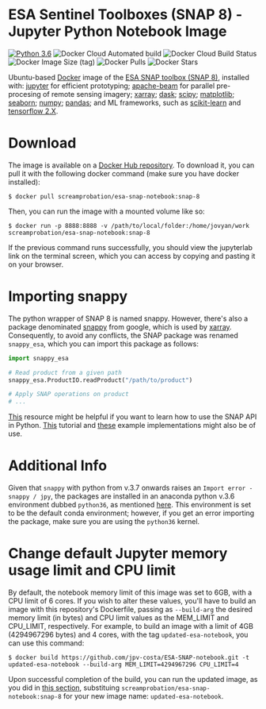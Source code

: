 # ESA Sentinel Toolboxes (SNAP 8) - Jupyter Python Notebook Image

[![Python 3.6](https://img.shields.io/badge/python-3.6-blue.svg)](https://www.python.org/downloads/release/python-360/)
![Docker Cloud Automated build](https://img.shields.io/docker/cloud/automated/screamprobation/esa-snap-notebook)
![Docker Cloud Build Status](https://img.shields.io/docker/cloud/build/screamprobation/esa-snap-notebook)
![Docker Image Size (tag)](https://img.shields.io/docker/image-size/screamprobation/esa-snap-notebook/snap-8)
![Docker Pulls](https://img.shields.io/docker/pulls/screamprobation/esa-snap-notebook)
![Docker Stars](https://img.shields.io/docker/stars/screamprobation/esa-snap-notebook)

Ubuntu-based [Docker](https://www.docker.com/) image of the [ESA SNAP toolbox (SNAP 8)](http://step.esa.int/main/toolboxes/snap/), installed with: [jupyter](https://jupyter.org/) for efficient prototyping; [apache-beam](https://beam.apache.org/) for parallel pre-procesing of remote sensing imagery; [xarray](http://xarray.pydata.org/en/stable/); [dask](https://dask.org/); [scipy](https://www.scipy.org/); [matplotlib](https://matplotlib.org/); [seaborn](https://seaborn.pydata.org/); [numpy](https://numpy.org/); [pandas](https://pandas.pydata.org/); and ML frameworks, such as [scikit-learn](https://scikit-learn.org/stable/) and [tensorflow 2.X](https://www.tensorflow.org/).

# Download

The image is available on a [Docker Hub repository](https://hub.docker.com/repository/docker/screamprobation/esa-snap-notebook). To download it, you can pull it with the following docker command (make sure you have docker installed):

```console
$ docker pull screamprobation/esa-snap-notebook:snap-8
```

Then, you can run the image with a mounted volume like so:

```console
$ docker run -p 8888:8888 -v /path/to/local/folder:/home/jovyan/work screamprobation/esa-snap-notebook:snap-8
```

If the previous command runs successfully, you should view the jupyterlab link on the terminal screen, which you can access by copying and pasting it on your browser.

# Importing snappy

The python wrapper of SNAP 8 is named snappy. However, there's also a package denominated [snappy](https://pypi.org/project/python-snappy/) from google, which is used by [xarray](https://pypi.org/project/xarray/). Consequently, to avoid any conflicts, the SNAP package was renamed `snappy_esa`, which you can import this package as follows:

```python
import snappy_esa

# Read product from a given path
snappy_esa.ProductIO.readProduct("/path/to/product")

# Apply SNAP operations on product
# ...
```

[This](https://senbox.atlassian.net/wiki/spaces/SNAP/pages/19300362/How+to+use+the+SNAP+API+from+Python) resource might be helpful if you want to learn how to use the SNAP API in Python. [This](https://github.com/techforspace/sentinel) tutorial and [these](https://github.com/senbox-org/snap-engine/tree/master/snap-python/src/main/resources/snappy/examples) example implementations might also be of use.

# Additional Info

Given that `snappy` with python from v.3.7 onwards raises an `Import error - snappy / jpy`, the packages are installed in an anaconda python v.3.6 environment dubbed `python36`, as mentioned [here](https://forum.step.esa.int/t/modulenotfounderror-no-module-named-jpyutil/25785/3?u=screamprobation). This environment is set to be the default conda environment; however, if you get an error importing the package, make sure you are using the `python36` kernel.

# Change default Jupyter memory usage limit and CPU limit

By default, the notebook memory limit of this image was set to 6GB, with a CPU limit of 6 cores. If you wish to alter these values, you'll have to build an image with this repository's Dockerfile, passing as `--build-arg` the desired memory limit (in bytes) and CPU limit values as the MEM_LIMIT and CPU_LIMIT, respectively. For example, to build an image with a limit of 4GB (4294967296 bytes) and 4 cores, with the tag `updated-esa-notebook`, you can use this command:

```console
$ docker build https://github.com/jpv-costa/ESA-SNAP-notebook.git -t updated-esa-notebook --build-arg MEM_LIMIT=4294967296 CPU_LIMIT=4
```

Upon successful completion of the build, you can run the updated image, as you did in [this section](#Download), substituing `screamprobation/esa-snap-notebook:snap-8` for your new image name: `updated-esa-notebook`.
